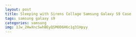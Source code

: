 ```yaml
---
layout: post
title: Sleeping with Sirens Collage Samsung Galaxy S9 Case
tags: samsung galaxy s9
categories: samsung
img: 1Jw_2HwXncSwhBEyQSM0D6H6c1g31Hpyy
---
```

